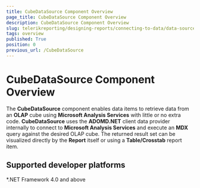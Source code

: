 ```yaml
---
title: CubeDataSource Component Overview
page_title: CubeDataSource Component Overview
description: CubeDataSource Component Overview
slug: telerikreporting/designing-reports/connecting-to-data/data-source-components/cubedatasource-component/overview
tags: overview
published: True
position: 0
previous_url: /CubeDataSource
---
```


# CubeDataSource Component Overview

The __CubeDataSource__ component enables data items to retrieve data from an __OLAP__ cube using __Microsoft Analysis Services__ with little or no extra code. __CubeDataSource__ uses the __ADOMD.NET__ client data provider internally to connect to __Microsoft Analysis Services__ and execute an __MDX__ query against the desired OLAP cube. The returned result set can be visualized directly by the __Report__ itself or using a __Table/Crosstab__ report item. 

## Supported developer platforms

*.NET Framework 4.0 and above
